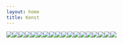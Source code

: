 ```yaml
---
layout: home
title: Konst
---
```

![](/Konst/uploads/2017/09/07/doden-1.jpg)![](/Konst/uploads/2017/09/07/farfarmedlejon-1.jpg)![](/Konst/uploads/2017/09/07/barnfodsel-1.jpg)![](/Konst/uploads/2017/09/07/cola-1.jpg)![](/Konst/uploads/2017/09/07/farfarsklasskompis-1.jpg)![](/Konst/uploads/2017/09/07/gubbenitaket-1.jpg)![](/Konst/uploads/2017/09/07/jordentillmiddag-1.jpg)![](/Konst/uploads/2017/09/07/jordenetrasig-1.jpg)![](/Konst/uploads/2017/09/07/korsduvahoj-1.jpg)![](/Konst/uploads/2017/09/07/leksaksbil-1.jpg)![](/Konst/uploads/2017/09/07/ljus-1.jpg)![](/Konst/uploads/2017/09/07/lukas-1.jpg)![](/Konst/uploads/2017/09/07/oklar-1.jpg)![](/Konst/uploads/2017/09/07/rengbageduvahand-1.jpg)![](/Konst/uploads/2017/09/07/kvinnaochorm-1.jpg)![](/Konst/uploads/2017/09/07/seut-1.jpg)![](/Konst/uploads/2017/09/07/nattvard-1.jpg)![](/Konst/uploads/2017/09/07/spegelbild-1.jpg)
